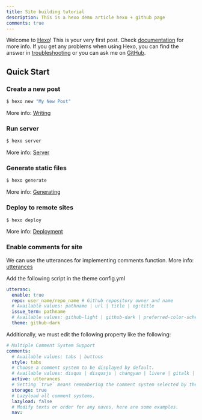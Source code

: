 ```yaml
---
title: Site building tutorial
description: This is a hexo demo article hexo + github page
comments: true
---
```

Welcome to [Hexo](https://hexo.io/)! This is your very first post. Check [documentation](https://hexo.io/docs/) for more info. If you get any problems when using Hexo, you can find the answer in [troubleshooting](https://hexo.io/docs/troubleshooting.html) or you can ask me on [GitHub](https://github.com/hexojs/hexo/issues).

## Quick Start

### Create a new post

``` bash
$ hexo new "My New Post"
```

More info: [Writing](https://hexo.io/docs/writing.html)

### Run server

``` bash
$ hexo server
```

More info: [Server](https://hexo.io/docs/server.html)

### Generate static files

``` bash
$ hexo generate
```

More info: [Generating](https://hexo.io/docs/generating.html)

### Deploy to remote sites

``` bash
$ hexo deploy
```

More info: [Deployment](https://hexo.io/docs/one-command-deployment.html)

### Enable comments for site

We can use the utterances for implementing comments function. More info: [utterances](https://utteranc.es/)

Add the following script in the theme config.yml

```yml
utteranc:
  enable: true
  repo: user_name/repo_name # Github repository owner and name
  # Available values: pathname | url | title | og:title
  issue_term: pathname
  # Available values: github-light | github-dark | preferred-color-scheme | github-dark-orange | icy-dark | dark-blue | photon-dark | boxy-light
  theme: github-dark
```

​Additionally, we must edit the following property like the following:​

```yml
# Multiple Comment System Support
comments:
  # Available values: tabs | buttons
  style: tabs
  # Choose a comment system to be displayed by default.
  # Available values: disqus | disqusjs | changyan | livere | gitalk | utterances
  active: utterances
  # Setting `true` means remembering the comment system selected by the visitor.
  storage: true
  # Lazyload all comment systems.
  lazyload: false
  # Modify texts or order for any naves, here are some examples.
  nav:
```